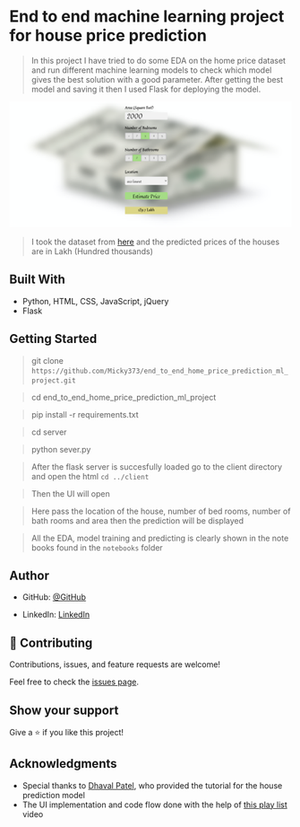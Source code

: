 # End to end machine learning project for house price prediction 

> In this project I have tried to do some EDA on the home price dataset and run different machine learning models to check which model gives the best solution with a good parameter. After getting the best model and saving it then I used Flask for deploying the model.

![screenshot](./images/app_screenshot.png)



> I took the dataset from [here](https://www.kaggle.com/amitabhajoy/bengaluru-house-price-data) and the predicted prices of the houses are in Lakh (Hundred thousands)

## Built With

- Python, HTML, CSS, JavaScript, jQuery
- Flask

## Getting Started

> git clone `https://github.com/Micky373/end_to_end_home_price_prediction_ml_project.git`

> cd end_to_end_home_price_prediction_ml_project

> pip install -r requirements.txt

> cd server

> python sever.py

> After the flask server is succesfully loaded go to the client directory and open the html `cd ../client`

> Then the UI will open 

> Here pass the location of the house, number of bed rooms, number of bath rooms and area then the prediction will be displayed

> All the EDA, model training and predicting is clearly shown in the note books found in the `notebooks` folder

## Author

- GitHub: [@GitHub](https://github.com/Micky373)

- LinkedIn: [LinkedIn](https://www.linkedin.com/in/michaeltamirie/)

## 🤝 Contributing

Contributions, issues, and feature requests are welcome!

Feel free to check the [issues page](https://github.com/Micky373/end_to_end_home_price_prediction_ml_project).

## Show your support

Give a ⭐️ if you like this project!

## Acknowledgments

- Special thanks to [Dhaval Patel](https://www.linkedin.com/in/dhavalsays/), who provided the tutorial for the house prediction model
- The UI implementation and code flow done with the help of [this play list](https://youtube.com/playlist?list=PLeo1K3hjS3ut2o1ay5Dqh-r1kq6ZU8W0M) video
